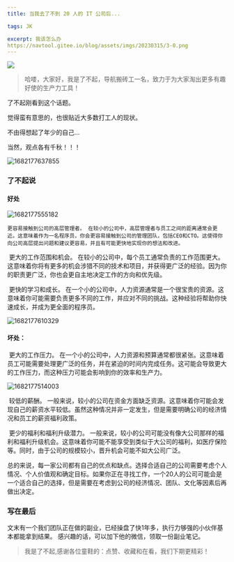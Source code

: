 ```yaml
---
title: 当我去了不到 20 人的 IT 公司后...

tags: JK

excerpt: 我该怎么办
https://navtool.gitee.io/blog/assets/imgs/20230315/3-0.png
---
```

![](https://navtool.gitee.io/blog/assets/imgs/20230401/1-1.png)

> 哈喽，大家好，我是了不起，导航搬砖工一名，致力于为大家淘出更多有趣好使的生产力工具！

了不起刚看到这个话题。

觉得蛮有意思的，也很贴近大多数打工人的现状。

不由得想起了年少的自己...

当然，观点各有千秋！！！

![1682177637855](https://navtool.gitee.io/blog/assets/imgs/20230401/1-5.png)

### 了不起说

####  好处

![1682177555182](https://navtool.gitee.io/blog/assets/imgs/20230401/1-2.png)

 	更容易接触到公司的高层管理者。 在较小的公司中，高层管理者与员工之间的距离通常会更近。这意味着作为一名程序员，你会更容易接触到公司的管理团队，包括CEO和CTO。这使得你向公司高层提出问题和建议更容易，并且有可能更快地实现你的想法和改进。 

​	更大的工作范围和机会。 在较小的公司中，每个员工通常负责的工作范围更大。这意味着你将有更多的机会涉猎不同的技术和项目，并获得更广泛的经验。因为你的职责更广泛，你也会更自主地决定工作的方向和优先级。 

​	更快的学习和成长。 在一个小的公司中，人力资源通常是一个很宝贵的资源。这意味着你可能需要负责更多不同的工作，并应对不同的挑战。这种经验将帮助你快速成长，并成为更全面的程序员。

![1682177610329](https://navtool.gitee.io/blog/assets/imgs/20230401/1-4.png)



####  坏处： 

​	更大的工作压力。 在一个小的公司中，人力资源和预算通常都很紧张。这意味着员工可能需要处理更广泛的任务，并在紧迫的时间内完成任务。这可能会导致更大的工作压力，而这种压力可能会影响到你的效率和生产力。

![1682177514003](https://navtool.gitee.io/blog/assets/imgs/20230401/1-3.png)

​	较低的薪酬。 一般来说，较小的公司在资金方面缺乏资源。这意味着你可能会发现自己的薪资水平较低。虽然这种情况并非一定发生，但是需要明确公司的经济情况和员工的薪资福利政策。 

​	更少的福利和福利升级潜力。 一般来说，较小的公司可能没有像大公司那样的福利和福利升级机会。这意味着你可能不能享受到类似于大公司的福利，如医疗保险等。同时，由于公司的规模较小，晋升机会可能不如大公司广泛。

​	总的来说，每一家公司都有自己的优点和缺点。选择合适自己的公司需要考虑个人情况、个人价值观和确定目标。如果你正在寻找工作，一个20人的公司可能会是一个适合自己的选择，但是需要在考虑到公司的经济情况、团队、文化等因素后再做出决定。 


### 写在最后
文末有一个我们团队正在做的副业，已经操盘了快1年多，执行力够强的小伙伴基本都能拿到结果。
感兴趣的话，可以加下他的微信，领取一份副业笔记。


> 我是了不起,感谢各位童鞋的：点赞、收藏和在看，我们下期更精彩！
